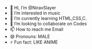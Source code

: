 - 👋 Hi, I’m @NiravSlayer
- 👀 I’m interested in music
- 🌱 I’m currently learning HTML,CSS,C.
- 💞️ I’m looking to collaborate on Codes
- 📫 How to reach me Email
- 😄 Pronouns: MALE
- ⚡ Fun fact: LIKE ANIME

<!---
NiravSlayer/NiravSlayer is a ✨ special ✨ repository because its `README.md` (this file) appears on your GitHub profile.
You can click the Preview link to take a look at your changes.
--->
